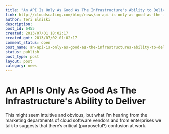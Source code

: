 ```yaml
---
title: "An API Is Only As Good As The Infrastructure's Ability to Deliver"
link: http://cloudscaling.com/blog/news/an-api-is-only-as-good-as-the-infrastructures-ability-to-deliver/
author: Teri Elniski
description: 
post_id: 6455
created: 2013/07/01 18:02:17
created_gmt: 2013/07/02 01:02:17
comment_status: open
post_name: an-api-is-only-as-good-as-the-infrastructures-ability-to-deliver
status: publish
post_type: post
layout: post
category: news
---
```


# An API Is Only As Good As The Infrastructure's Ability to Deliver

This might seem intuitive and obvious, but what I’m hearing from the marketing departments of cloud software vendors and from enterprises we talk to suggests that there’s critical (purposeful?) confusion at work.